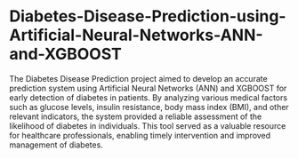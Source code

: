 # Diabetes-Disease-Prediction-using-Artificial-Neural-Networks-ANN-and-XGBOOST

The Diabetes Disease Prediction project aimed to develop an accurate prediction system using Artificial Neural Networks (ANN) and XGBOOST for early detection of diabetes in patients. By analyzing various medical factors such as glucose levels, insulin resistance, body mass index (BMI), and other relevant indicators, the system provided a reliable assessment of the likelihood of diabetes in individuals. This tool served as a valuable resource for healthcare professionals, enabling timely intervention and improved management of diabetes.
